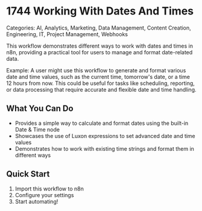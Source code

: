 # 1744 Working With Dates And Times

Categories: AI, Analytics, Marketing, Data Management, Content Creation, Engineering, IT, Project Management, Webhooks

This workflow demonstrates different ways to work with dates and times in n8n, providing a practical tool for users to manage and format date-related data.

Example: A user might use this workflow to generate and format various date and time values, such as the current time, tomorrow's date, or a time 12 hours from now. This could be useful for tasks like scheduling, reporting, or data processing that require accurate and flexible date and time handling.

## What You Can Do
- Provides a simple way to calculate and format dates using the built-in Date & Time node
- Showcases the use of Luxon expressions to set advanced date and time values
- Demonstrates how to work with existing time strings and format them in different ways

## Quick Start
1. Import this workflow to n8n
2. Configure your settings
3. Start automating!


